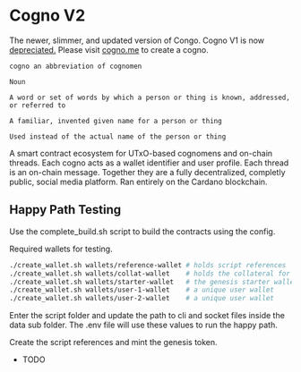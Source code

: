 # Cogno V2

The newer, slimmer, and updated version of Congo. Cogno V1 is now [depreciated.](https://github.com/logicalmechanism/cogno) Please visit [cogno.me](https://www.cogno.me) to create a cogno.

```
cogno an abbreviation of cognomen 

Noun

A word or set of words by which a person or thing is known, addressed, or referred to

A familiar, invented given name for a person or thing 

Used instead of the actual name of the person or thing
```

A smart contract ecosystem for UTxO-based cognomens and on-chain threads. Each cogno acts as a wallet identifier and user profile. Each thread is an on-chain message. Together they are a fully decentralized, completly public, social media platform. Ran entirely on the Cardano blockchain.

## Happy Path Testing

Use the complete_build.sh script to build the contracts using the config.

Required wallets for testing.

```bash
./create_wallet.sh wallets/reference-wallet # holds script references
./create_wallet.sh wallets/collat-wallet    # holds the collateral for sc interactions
./create_wallet.sh wallets/starter-wallet   # the genesis starter wallet
./create_wallet.sh wallets/user-1-wallet    # a unique user wallet
./create_wallet.sh wallets/user-2-wallet    # a unique user wallet
```

Enter the script folder and update the path to cli and socket files inside the data sub folder. The .env file will use these values to run the happy path.

Create the script references and mint the genesis token.

- TODO